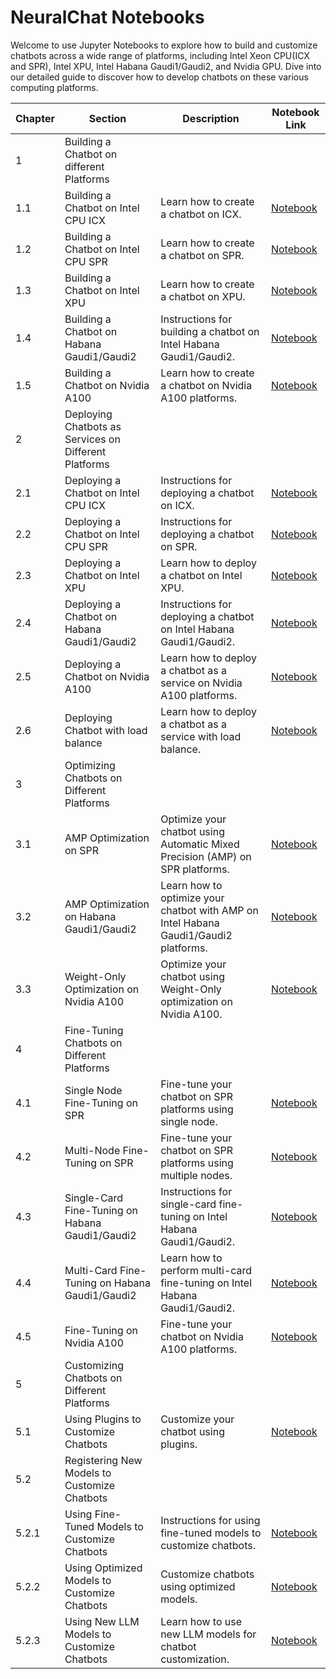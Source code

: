 NeuralChat Notebooks
===========================

Welcome to use Jupyter Notebooks to explore how to build and customize chatbots across a wide range of platforms, including Intel Xeon CPU(ICX and SPR), Intel XPU, Intel Habana Gaudi1/Gaudi2, and Nvidia GPU. Dive into our detailed guide to discover how to develop chatbots on these various computing platforms.

| Chapter | Section                                       | Description                                                | Notebook Link                                           |
| ------- | --------------------------------------------- | ---------------------------------------------------------- | ------------------------------------------------------- |
| 1       | Building a Chatbot on different Platforms   |                                                            |                                                         |
| 1.1     | Building a Chatbot on Intel CPU ICX         | Learn how to create a chatbot on ICX.                      | [Notebook](./notebooks/build_chatbot_on_icx.ipynb) |
| 1.2     | Building a Chatbot on Intel CPU SPR         | Learn how to create a chatbot on SPR.                      | [Notebook](./notebooks/build_chatbot_on_spr.ipynb) |
| 1.3     | Building a Chatbot on Intel XPU             | Learn how to create a chatbot on XPU.                      | [Notebook](./notebooks/build_chatbot_on_xpu.ipynb) |
| 1.4     | Building a Chatbot on Habana Gaudi1/Gaudi2  | Instructions for building a chatbot on Intel Habana Gaudi1/Gaudi2. | [Notebook](./notebooks/build_chatbot_on_habana_gaudi.ipynb) |
| 1.5     | Building a Chatbot on Nvidia A100           | Learn how to create a chatbot on Nvidia A100 platforms.   | [Notebook](./notebooks/build_chatbot_on_nv_a100.ipynb)   |
| 2       | Deploying Chatbots as Services on Different Platforms |                                                  |                                                         |
| 2.1     | Deploying a Chatbot on Intel CPU ICX        | Instructions for deploying a chatbot on ICX.               | [Notebook](./notebooks/deploy_chatbot_on_icx.ipynb) |
| 2.2     | Deploying a Chatbot on Intel CPU SPR        | Instructions for deploying a chatbot on SPR.               | [Notebook](./notebooks/deploy_chatbot_on_spr.ipynb) |
| 2.3     | Deploying a Chatbot on Intel XPU            | Learn how to deploy a chatbot on Intel XPU.                | [Notebook](./notebooks/deploy_chatbot_on_xpu.ipynb) |
| 2.4     | Deploying a Chatbot on Habana Gaudi1/Gaudi2 | Instructions for deploying a chatbot on Intel Habana Gaudi1/Gaudi2. | [Notebook](./notebooks/deploy_chatbot_on_habana_gaudi.ipynb) |
| 2.5     | Deploying a Chatbot on Nvidia A100          | Learn how to deploy a chatbot as a service on Nvidia A100 platforms. | [Notebook](./notebooks/deploy_chatbot_on_nv_a100.ipynb) |
| 2.6     | Deploying Chatbot with load balance         | Learn how to deploy a chatbot as a service with load balance. | [Notebook](./notebooks/chatbot_with_load_balance.ipynb) |
| 3       | Optimizing Chatbots on Different Platforms  |                                                            |                                                         |
| 3.1     | AMP Optimization on SPR                     | Optimize your chatbot using Automatic Mixed Precision (AMP) on SPR platforms. | [Notebook](./notebooks/amp_optimization_on_spr.ipynb) |
| 3.2     | AMP Optimization on Habana Gaudi1/Gaudi2    | Learn how to optimize your chatbot with AMP on Intel Habana Gaudi1/Gaudi2 platforms. | [Notebook](./notebooks/amp_optimization_on_habana_gaudi.ipynb) |
| 3.3     | Weight-Only Optimization on Nvidia A100     | Optimize your chatbot using Weight-Only optimization on Nvidia A100. | [Notebook](./notebooks/weight_only_optimization_on_nv_a100.ipynb) |
| 4       | Fine-Tuning Chatbots on Different Platforms |                                                            |                                                         |
| 4.1     | Single Node Fine-Tuning on SPR               | Fine-tune your chatbot on SPR platforms using single node. | [Notebook](./notebooks/single_node_finetuning_on_spr.ipynb) |
| 4.2     | Multi-Node Fine-Tuning on SPR                | Fine-tune your chatbot on SPR platforms using multiple nodes. | [Notebook](./notebooks/multi_node_finetuning_on_spr.ipynb) |
| 4.3     | Single-Card Fine-Tuning on Habana Gaudi1/Gaudi2 | Instructions for single-card fine-tuning on Intel Habana Gaudi1/Gaudi2. | [Notebook](./notebooks/single_card_finetuning_on_habana_gaudi.ipynb) |
| 4.4     | Multi-Card Fine-Tuning on Habana Gaudi1/Gaudi2 | Learn how to perform multi-card fine-tuning on Intel Habana Gaudi1/Gaudi2. | [Notebook](./notebooks/multi_card_finetuning_on_habana_gaudi.ipynb) |
| 4.5     | Fine-Tuning on Nvidia A100                  | Fine-tune your chatbot on Nvidia A100 platforms.          | [Notebook](./notebooks/finetuning_on_nv_a100.ipynb) |
| 5       | Customizing Chatbots on Different Platforms |                                                            |                                                         |
| 5.1     | Using Plugins to Customize Chatbots         | Customize your chatbot using plugins.                      | [Notebook](./notebooks/customize_chatbot_with_plugins.ipynb) |
| 5.2     | Registering New Models to Customize Chatbots |                                                            |                                                         |
| 5.2.1   | Using Fine-Tuned Models to Customize Chatbots | Instructions for using fine-tuned models to customize chatbots. | [Notebook](./notebooks/customize_chatbot_with_finetuned_models.ipynb) |
| 5.2.2   | Using Optimized Models to Customize Chatbots | Customize chatbots using optimized models.                | [Notebook](./notebooks/customize_chatbot_with_optimized_models.ipynb) |
| 5.2.3   | Using New LLM Models to Customize Chatbots  | Learn how to use new LLM models for chatbot customization. | [Notebook](./notebooks/customize_chatbot_with_new_llm_models.ipynb) |


